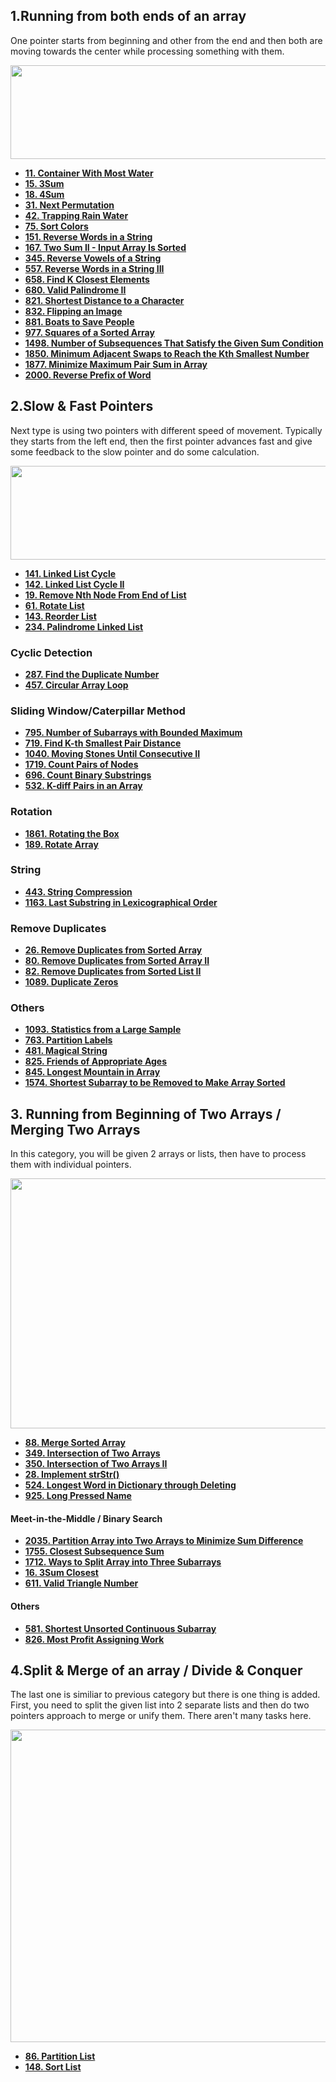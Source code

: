 
## 1.Running from both ends of an array

One pointer starts from beginning and other from the end and then both are moving towards the center while processing something with them.

<img alt="" src="https://assets.leetcode.com/users/images/43ba6a53-5488-4b03-97be-bf8a0b9c41ed_1648876947.1375144.png" style="width: 900px; height: 150px;">

- [**11. Container With Most Water**](https://leetcode.com/problems/container-with-most-water/)
- [**15. 3Sum**](https://leetcode.com/problems/3sum/)
- [**18. 4Sum**](https://leetcode.com/problems/4sum/)
- [**31. Next Permutation**](https://leetcode.com/problems/next-permutation/)
- [**42. Trapping Rain Water**](https://leetcode.com/problems/trapping-rain-water/)
- [**75. Sort Colors**](https://leetcode.com/problems/sort-colors/)
- [**151. Reverse Words in a String**](https://leetcode.com/problems/reverse-words-in-a-string/)
- [**167. Two Sum II - Input Array Is Sorted**](https://leetcode.com/problems/two-sum-ii-input-array-is-sorted/)
- [**345. Reverse Vowels of a String**](https://leetcode.com/problems/reverse-vowels-of-a-string/)
- [**557. Reverse Words in a String III**](https://leetcode.com/problems/reverse-words-in-a-string-iii/)
- [**658. Find K Closest Elements**](https://leetcode.com/problems/find-k-closest-elements/)
- [**680. Valid Palindrome II**](https://leetcode.com/problems/valid-palindrome-ii/)
- [**821. Shortest Distance to a Character**](https://leetcode.com/problems/shortest-distance-to-a-character/)
- [**832. Flipping an Image**](https://leetcode.com/problems/flipping-an-image/)
- [**881. Boats to Save People**](https://leetcode.com/problems/boats-to-save-people/)
- [**977. Squares of a Sorted Array**](https://leetcode.com/problems/squares-of-a-sorted-array/)
- [**1498. Number of Subsequences That Satisfy the Given Sum Condition**](https://leetcode.com/problems/number-of-subsequences-that-satisfy-the-given-sum-condition/)
- [**1850. Minimum Adjacent Swaps to Reach the Kth Smallest Number**](https://leetcode.com/problems/minimum-adjacent-swaps-to-reach-the-kth-smallest-number/)
- [**1877. Minimize Maximum Pair Sum in Array**](https://leetcode.com/problems/minimize-maximum-pair-sum-in-array/)
- [**2000. Reverse Prefix of Word**](https://leetcode.com/problems/reverse-prefix-of-word/)

## 2.Slow & Fast Pointers

Next type is using two pointers with different speed of movement. Typically they starts from the left end, then the first pointer advances fast and give some feedback to the slow pointer and do some calculation.

<img alt="" src="https://assets.leetcode.com/users/images/ce642c9c-90c9-45af-a7e8-a5a70b146843_1648877375.811001.png" style="width: 900px; height: 150px;">

- [**141. Linked List Cycle**](https://leetcode.com/problems/linked-list-cycle/)
- [**142. Linked List Cycle II**](https://leetcode.com/problems/linked-list-cycle-ii/)
- [**19. Remove Nth Node From End of List**](https://leetcode.com/problems/remove-nth-node-from-end-of-list/)
- [**61. Rotate List**](https://leetcode.com/problems/rotate-list/)
- [**143. Reorder List**](https://leetcode.com/problems/reorder-list/)
- [**234. Palindrome Linked List**](https://leetcode.com/problems/palindrome-linked-list/)

### Cyclic Detection
- [**287. Find the Duplicate Number**](https://leetcode.com/problems/find-the-duplicate-number/)
- [**457. Circular Array Loop**](https://leetcode.com/problems/circular-array-loop/)

 ### Sliding Window/Caterpillar Method

- [**795. Number of Subarrays with Bounded Maximum**](https://leetcode.com/problems/number-of-subarrays-with-bounded-maximum/)
- [**719. Find K-th Smallest Pair Distance**](https://leetcode.com/problems/find-k-th-smallest-pair-distance/)
- [**1040. Moving Stones Until Consecutive II**](https://leetcode.com/problems/moving-stones-until-consecutive-ii/)
- [**1719. Count Pairs of Nodes**](https://leetcode.com/problems/count-pairs-of-nodes/)
- [**696. Count Binary Substrings**](https://leetcode.com/problems/count-binary-substrings/)
- [**532. K-diff Pairs in an Array**](https://leetcode.com/problems/k-diff-pairs-in-an-array/)

### Rotation
- [**1861. Rotating the Box**](https://leetcode.com/problems/rotating-the-box/)
- [**189. Rotate Array**](https://leetcode.com/problems/rotate-array/)

### String
- [**443. String Compression**](https://leetcode.com/problems/string-compression/)
- [**1163. Last Substring in Lexicographical Order**](https://leetcode.com/problems/last-substring-in-lexicographical-order/)

### Remove Duplicates
- [**26. Remove Duplicates from Sorted Array**](https://leetcode.com/problems/remove-duplicates-from-sorted-array/)
- [**80. Remove Duplicates from Sorted Array II**](https://leetcode.com/problems/remove-duplicates-from-sorted-array-ii/)
- [**82. Remove Duplicates from Sorted List II**](https://leetcode.com/problems/remove-duplicates-from-sorted-list-ii/)
- [**1089. Duplicate Zeros**](https://leetcode.com/problems/duplicate-zeros/)

### Others
- [**1093. Statistics from a Large Sample**](https://leetcode.com/problems/statistics-from-a-large-sample/)
- [**763. Partition Labels**](https://leetcode.com/problems/partition-labels/)
- [**481. Magical String**](https://leetcode.com/problems/magical-string/)
- [**825. Friends of Appropriate Ages**](https://leetcode.com/problems/friends-of-appropriate-ages/)
- [**845. Longest Mountain in Array**](https://leetcode.com/problems/longest-mountain-in-array/)
- [**1574. Shortest Subarray to be Removed to Make Array Sorted**](https://leetcode.com/problems/shortest-subarray-to-be-removed-to-make-array-sorted/)


## 3. Running from Beginning of Two Arrays / Merging Two Arrays

In this category, you will be given 2 arrays or lists, then have to process them with individual pointers.

<img alt="" src="https://assets.leetcode.com/users/images/2a44123b-9acb-4dbc-b230-d313a37039c9_1642138206.7972002.jpeg" style="width: 900px; height: 400px;">

- [**88. Merge Sorted Array**](https://leetcode.com/problems/merge-sorted-array/)
- [**349. Intersection of Two Arrays**](https://leetcode.com/problems/intersection-of-two-arrays/)
- [**350. Intersection of Two Arrays II**](https://leetcode.com/problems/intersection-of-two-arrays-ii/)
- [**28. Implement strStr()**](https://leetcode.com/problems/implement-strstr/)
- [**524. Longest Word in Dictionary through Deleting**](https://leetcode.com/problems/longest-word-in-dictionary-through-deleting/)
- [**925. Long Pressed Name**](https://leetcode.com/problems/long-pressed-name/)

#### Meet-in-the-Middle / Binary Search

- [**2035. Partition Array into Two Arrays to Minimize Sum Difference**](https://leetcode.com/problems/partition-array-into-two-arrays-to-minimize-sum-difference/)
- [**1755. Closest Subsequence Sum**](https://leetcode.com/problems/closest-subsequence-sum/)
- [**1712. Ways to Split Array into Three Subarrays**](https://leetcode.com/problems/ways-to-split-array-into-three-subarrays/)
- [**16. 3Sum Closest**](https://leetcode.com/problems/3sum-closest/)
- [**611. Valid Triangle Number**](https://leetcode.com/problems/valid-triangle-number/)

#### Others
- [**581. Shortest Unsorted Continuous Subarray**](https://leetcode.com/problems/shortest-unsorted-continuous-subarray/)
- [**826. Most Profit Assigning Work**](https://leetcode.com/problems/most-profit-assigning-work/)


## 4.Split & Merge of an array / Divide & Conquer

The last one is similiar to previous category but there is one thing is added. First, you need to split the given list into 2 separate lists and then do two pointers approach to merge or unify them. There aren't many tasks here.

<img alt="" src="https://assets.leetcode.com/users/images/1d3c2ed7-95ca-440d-9693-f3e31360b826_1642138190.9125686.jpeg" style="width: 900px; height: 500px;">

- [**86. Partition List**](https://leetcode.com/problems/partition-list/)
- [**148. Sort List**](https://leetcode.com/problems/sort-list/)
